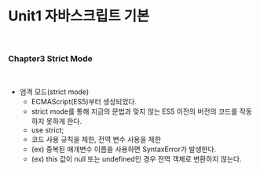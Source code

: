 # Unit1 자바스크립트 기본
<br>

### Chapter3 Strict Mode
<br>

- 엄격 모드(strict mode)
	- ECMAScript(ES5)부터 생성되었다.
	- strict mode를 통해 지금의 문법과 맞지 않는 ES5 이전의 버전의 코드를 작동하지 못하게 한다.
	- use strict;
	- 코드 사용 규칙을 제한, 전역 변수 사용을 제한
	- (ex) 중복된 매개변수 이름을 사용하면 SyntaxError가 발생한다.
	- (ex) this 값이 null 또는 undefined인 경우 전역 객체로 변환하지 않는다.
